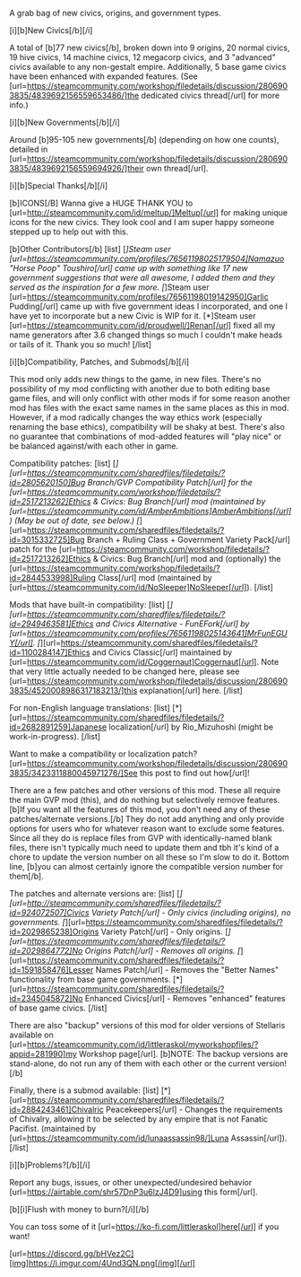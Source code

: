 A grab bag of new civics, origins, and government types.

[i][b]New Civics[/b][/i]

A total of [b]77 new civics[/b], broken down into 9 origins, 20 normal civics, 19 hive civics, 14 machine civics, 12 megacorp civics, and 3 "advanced" civics available to any non-gestalt empire. Additionally, 5 base game civics have been enhanced with expanded features. (See [url=https://steamcommunity.com/workshop/filedetails/discussion/2806903835/4839692156559653486/]the dedicated civics thread[/url] for more info.)

[i][b]New Governments[/b][/i]

Around [b]95-105 new governments[/b] (depending on how one counts), detailed in [url=https://steamcommunity.com/workshop/filedetails/discussion/2806903835/4839692156559694926/]their own thread[/url].

[i][b]Special Thanks[/b][/i]

[b]ICONS[/B]
Wanna give a HUGE THANK YOU to [url=http://steamcommunity.com/id/meltup/]Meltup[/url] for making unique icons for the new civics. They look cool and I am super happy someone stepped up to help out with this.

[b]Other Contributors[/b]
[list]
[*]Steam user [url=https://steamcommunity.com/profiles/76561198025179504]Namazuo "Horse Poop" Toushiro[/url] came up with something like 17 new government suggestions that were all awesome, I added them and they served as the inspiration for a few more.
[*]Steam user [url=https://steamcommunity.com/profiles/76561198019142950]Garlic Pudding[/url] came up with five government ideas I incorporated, and one I have yet to incorporate but a new Civic is WIP for it.
[*]Steam user [url=https://steamcommunity.com/id/proudwell/]Renan[/url] fixed all my name generators after 3.6 changed things so much I couldn't make heads or tails of it. Thank you so much!
[/list]

[i][b]Compatibility, Patches, and Submods[/b][/i]

This mod only adds new things to the game, in new files. There's no possibility of my mod conflicting with another due to both editing base game files, and will only conflict with other mods if for some reason another mod has files with the exact same names in the same places as this in mod. However, if a mod radically changes the way ethics work (especially renaming the base ethics), compatibility will be shaky at best. There's also no guarantee that combinations of mod-added features will "play nice" or be balanced against/with each other in game.

Compatibility patches:
[list]
[*][url=https://steamcommunity.com/sharedfiles/filedetails/?id=2805620150]Bug Branch/GVP Compatibility Patch[/url] for the [url=https://steamcommunity.com/workshop/filedetails/?id=2517213262]Ethics & Civics: Bug Branch[/url] mod (maintained by [url=https://steamcommunity.com/id/AmberAmbitions]AmberAmbitions[/url]) (May be out of date, see below.)
[*][url=https://steamcommunity.com/sharedfiles/filedetails/?id=3015332725]Bug Branch + Ruling Class + Government Variety Pack[/url] patch for the [url=https://steamcommunity.com/workshop/filedetails/?id=2517213262]Ethics & Civics: Bug Branch[/url] mod and (optionally) the [url=https://steamcommunity.com/workshop/filedetails/?id=2844533998]Ruling Class[/url] mod (maintained by [url=https://steamcommunity.com/id/NoSleeper]NoSleeper[/url]).
[/list]

Mods that have built-in compatibility:
[list]
[*][url=https://steamcommunity.com/sharedfiles/filedetails/?id=2949463581]Ethics and Civics Alternative - FunEFork[/url] by [url=https://steamcommunity.com/profiles/76561198025143641]MrFunEGUY[/url].
[*][url=https://steamcommunity.com/sharedfiles/filedetails/?id=1100284147]Ethics and Civics Classic[/url] maintained by [url=https://steamcommunity.com/id/Coggernaut]Coggernaut[/url]. Note that very little actually needed to be changed here, please see [url=https://steamcommunity.com/workshop/filedetails/discussion/2806903835/4520008986317183213/]this explanation[/url] here.
[/list]

For non-English language translations:
[list]
[*][url=https://steamcommunity.com/sharedfiles/filedetails/?id=2682891259]Japanese localization[/url] by Rio_Mizuhoshi (might be work-in-progress).
[/list]

Want to make a compatibility or localization patch? [url=https://steamcommunity.com/workshop/filedetails/discussion/2806903835/3423311880045971276/]See this post to find out how[/url]!

There are a few patches and other versions of this mod. These all require the main GVP mod (this), and do nothing but selectively remove features. [b]If you want all the features of this mod, you don't need any of these patches/alternate versions.[/b] They do not add anything and only provide options for users who for whatever reason want to exclude some features. Since all they do is replace files from GVP with identically-named blank files, there isn't typically much need to update them and tbh it's kind of a chore to update the version number on all these so I'm slow to do it. Bottom line, [b]you can almost certainly ignore the compatible version number for them[/b].

The patches and alternate versions are:
[list]
[*][url=http://steamcommunity.com/sharedfiles/filedetails/?id=924072507]Civics Variety Patch[/url] - Only civics (including origins), no governments.
[*][url=https://steamcommunity.com/sharedfiles/filedetails/?id=2029865238]Origins Variety Patch[/url] - Only origins.
[*][url=https://steamcommunity.com/sharedfiles/filedetails/?id=2029864772]No Origins Patch[/url] - Removes all origins.
[*][url=https://steamcommunity.com/sharedfiles/filedetails/?id=1591858476]Lesser Names Patch[/url] - Removes the "Better Names" functionality from base game governments.
[*][url=https://steamcommunity.com/sharedfiles/filedetails/?id=2345045872]No Enhanced Civics[/url] - Removes "enhanced" features of base game civics.
[/list]

There are also "backup" versions of this mod for older versions of Stellaris available on [url=https://steamcommunity.com/id/littleraskol/myworkshopfiles/?appid=281990]my Workshop page[/url]. [b]NOTE: The backup versions are stand-alone, do not run any of them with each other or the current version![/b]


Finally, there is a submod available:
[list]
[*][url=https://steamcommunity.com/sharedfiles/filedetails/?id=2884243461]Chivalric Peacekeepers[/url] - Changes the requirements of Chivalry, allowing it to be selected by any empire that is not Fanatic Pacifist. (maintained by [url=https://steamcommunity.com/id/lunaassassin98/]Luna Assassin[/url]).
[/list]

[i][b]Problems?[/b][/i]

Report any bugs, issues, or other unexpected/undesired behavior [url=https://airtable.com/shr57DnP3u6lzJ4D9]using this form[/url].

[b][i]Flush with money to burn?[/i][/b]

You can toss some of it [url=https://ko-fi.com/littleraskol]here[/url] if you want!

[url=https://discord.gg/bHVez2C][img]https://i.imgur.com/4Und3QN.png[/img][/url]